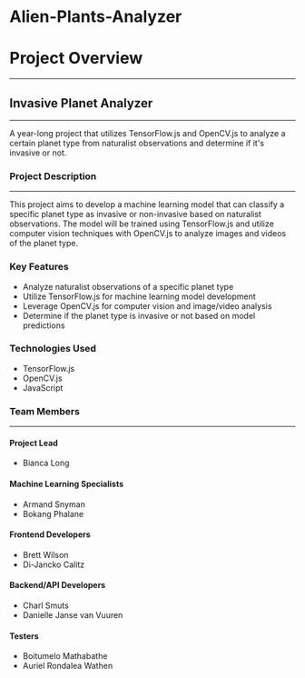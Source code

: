 # Alien-Plants-Analyzer

# Project Overview
-------------------------------------

## Invasive Planet Analyzer
-----------------------------

A year-long project that utilizes TensorFlow.js and OpenCV.js to analyze a certain planet type from naturalist observations and determine if it's invasive or not.

### Project Description
-------------------------

This project aims to develop a machine learning model that can classify a specific planet type as invasive or non-invasive based on naturalist observations. The model will be trained using TensorFlow.js and utilize computer vision techniques with OpenCV.js to analyze images and videos of the planet type.

### Key Features

* Analyze naturalist observations of a specific planet type
* Utilize TensorFlow.js for machine learning model development
* Leverage OpenCV.js for computer vision and image/video analysis
* Determine if the planet type is invasive or not based on model predictions

### Technologies Used

* TensorFlow.js
* OpenCV.js
* JavaScript

### Team Members
----------------

#### Project Lead

* Bianca Long

#### Machine Learning Specialists

* Armand Snyman
* Bokang Phalane

#### Frontend Developers

* Brett Wilson
* Di-Jancko Calitz

#### Backend/API Developers

* Charl Smuts
* Danielle Janse van Vuuren

#### Testers

* Boitumelo Mathabathe
* Auriel Rondalea Wathen
